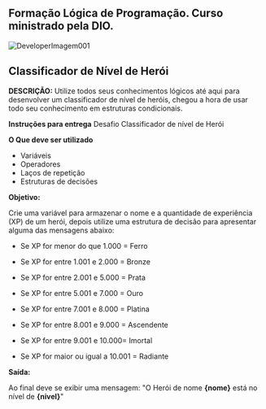 ## Formação Lógica de Programação. Curso ministrado pela DIO.


![DeveloperImagem001](https://github.com/user-attachments/assets/6ddad895-9b96-4558-92e9-72ce04783731)


## Classificador de Nível de Herói


**DESCRIÇÃO:**
Utilize todos seus conhecimentos lógicos até aqui para desenvolver um classificador de nível de heróis, chegou a hora de usar todo seu conhecimento em estruturas condicionais.

 
**Instruções para entrega**
 Desafio Classificador de nível de Herói

**O Que deve ser utilizado**

- Variáveis
- Operadores
- Laços de repetição
- Estruturas de decisões

**Objetivo:**

Crie uma variável para armazenar o nome e a quantidade de experiência (XP) de um herói, depois utilize uma estrutura de decisão para apresentar alguma das mensagens abaixo:

- Se XP for menor do que 1.000 = Ferro

- Se XP for entre 1.001 e 2.000 = Bronze

- Se XP for entre 2.001 e 5.000 = Prata

- Se XP for entre 5.001 e 7.000 = Ouro

- Se XP for entre 7.001 e 8.000 = Platina

- Se XP for entre 8.001 e 9.000 = Ascendente

- Se XP for entre 9.001 e 10.000= Imortal

- Se XP for maior ou igual a 10.001 =
Radiante


 **Saída:**

Ao final deve se exibir uma mensagem:
"O Herói de nome **{nome}** está no nível de **{nivel}**"







